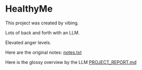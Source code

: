 # HealthyMe

This project was created by vibing.

Lots of back and forth with an LLM.

Elevated anger levels.

Here are the original notes: [notes.txt](notes.txt)

Here is the glossy overview by the LLM  [PROJECT_REPORT.md](PROJECT_REPORT.md)
